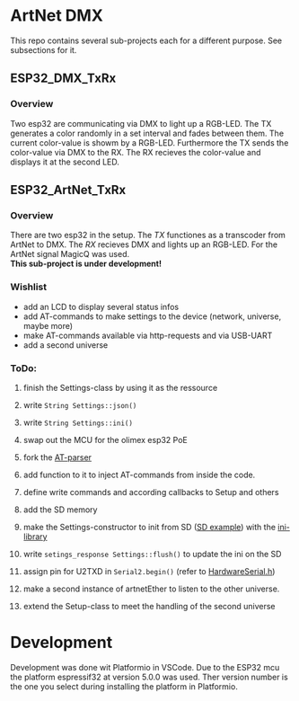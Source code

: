 # ArtNet DMX
This repo contains several sub-projects each for a different purpose. See subsections for it.

## ESP32_DMX_TxRx
### Overview
Two esp32 are communicating via DMX to light up a RGB-LED. The TX generates a color randomly in a set interval and fades between them. The current color-value is showm by a RGB-LED. Furthermore the TX sends the color-value via DMX to the RX. The RX recieves the color-value and displays it at the second LED.

## ESP32_ArtNet_TxRx
### Overview
There are two esp32 in the setup. The _TX_ functiones as a transcoder from ArtNet to DMX. The _RX_ recieves DMX and lights up an RGB-LED. For the ArtNet signal MagicQ was used. <br> __This sub-project is under development!__

### Wishlist
- add an LCD to display several status infos
- add AT-commands to make settings to the device (network, universe, maybe more)
- make AT-commands available via http-requests and via USB-UART
- add a second universe

### ToDo:
1. finish the Settings-class by using it as the ressource
1. write ```String Settings::json()```
1. write ```String Settings::ini()```
1. swap out the MCU for the olimex esp32 PoE

1. fork the [AT-parser](https://github.com/yourapiexpert/ATCommands)
1. add function to it to inject AT-commands from inside the code.
1. define write commands and according callbacks to Setup and others

1. add the SD memory
1. make the Settings-constructor to init from SD ([SD example](https://raw.githubusercontent.com/OLIMEX/ESP32-POE/master/SOFTWARE/ARDUINO/ESP32_PoE_Ethernet_SD_Card_Arduino/ESP32_PoE_Ethernet_SD_Card_Arduino.ino)) with the [ini-library](https://github.com/stevemarple/IniFile)
1. write ```setings_response Settings::flush()``` to update the ini on the SD

1. assign pin for U2TXD in ```Serial2.begin()``` (refer to [HardwareSerial.h](https://github.com/espressif/arduino-esp32/blob/master/cores/esp32/HardwareSerial.h))
1. make a second instance of artnetEther to listen to the other universe.
1. extend the Setup-class to meet the handling of the second universe


# Development
Development was done wit Platformio in VSCode. Due to the ESP32 mcu the platform espressif32 at version 5.0.0 was used. Ther version number is the one you select during installing the platform in Platformio. 
